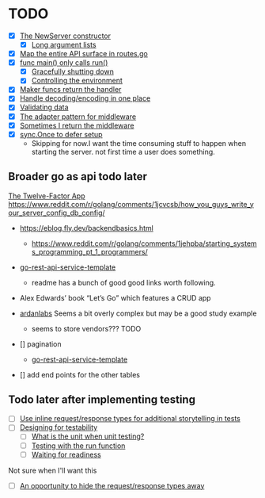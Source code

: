 # TODO

- [x] [The NewServer constructor](https://grafana.com/blog/2024/02/09/how-i-write-http-services-in-go-after-13-years/#the-newserver-constructor)
  - [x] [Long argument lists](https://grafana.com/blog/2024/02/09/how-i-write-http-services-in-go-after-13-years/#long-argument-lists)
- [x] [Map the entire API surface in routes.go](https://grafana.com/blog/2024/02/09/how-i-write-http-services-in-go-after-13-years/#map-the-entire-api-surface-in-routesgo)
- [x] [func main() only calls run()](https://grafana.com/blog/2024/02/09/how-i-write-http-services-in-go-after-13-years/#func-main-only-calls-run)
  - [x] [Gracefully shutting down](https://grafana.com/blog/2024/02/09/how-i-write-http-services-in-go-after-13-years/#gracefully-shutting-down)
  - [x] [Controlling the environment](https://grafana.com/blog/2024/02/09/how-i-write-http-services-in-go-after-13-years/#controlling-the-environment)
- [x] [Maker funcs return the handler](https://grafana.com/blog/2024/02/09/how-i-write-http-services-in-go-after-13-years/#maker-funcs-return-the-handler)
- [x] [Handle decoding/encoding in one place](https://grafana.com/blog/2024/02/09/how-i-write-http-services-in-go-after-13-years/#handle-decodingencoding-in-one-place)
- [x] [Validating data](https://grafana.com/blog/2024/02/09/how-i-write-http-services-in-go-after-13-years/#validating-data)
- [x] [The adapter pattern for middleware](https://grafana.com/blog/2024/02/09/how-i-write-http-services-in-go-after-13-years/#the-adapter-pattern-for-middleware)
- [x] [Sometimes I return the middleware](https://grafana.com/blog/2024/02/09/how-i-write-http-services-in-go-after-13-years/#sometimes-i-return-the-middleware)
- [x] [sync.Once to defer setup](https://grafana.com/blog/2024/02/09/how-i-write-http-services-in-go-after-13-years/#synconce-to-defer-setup)
  - Skipping for now.I want the time consuming stuff to happen when starting the server. not first time a user does something.

## Broader go as api todo later
[The Twelve-Factor App](https://12factor.net/)
	https://www.reddit.com/r/golang/comments/1jcvcsb/how_you_guys_write_your_server_config_db_config/

- https://eblog.fly.dev/backendbasics.html
  - https://www.reddit.com/r/golang/comments/1jehpba/starting_systems_programming_pt_1_programmers/
- [go-rest-api-service-template ](https://github.com/p2p-b2b/go-rest-api-service-template)
  - readme has a bunch of good good links worth following. 
- Alex Edwards’ book “Let’s Go” which features a CRUD app
- [ardanlabs](https://github.com/ardanlabs/service) Seems a bit overly complex but may be a good study example
  - seems to store vendors??? TODO

- [] pagination
  - [go-rest-api-service-template ](https://github.com/p2p-b2b/go-rest-api-service-template) 
- [] add end points for the other tables

## Todo later after implementing testing

- [ ] [Use inline request/response types for additional storytelling in tests](https://grafana.com/blog/2024/02/09/how-i-write-http-services-in-go-after-13-years/#use-inline-requestresponse-types-for-additional-storytelling-in-tests)
- [ ] [Designing for testability](https://grafana.com/blog/2024/02/09/how-i-write-http-services-in-go-after-13-years/#designing-for-testability)
  - [ ] [What is the unit when unit testing?](https://grafana.com/blog/2024/02/09/how-i-write-http-services-in-go-after-13-years/#what-is-the-unit-when-unit-testing)
  - [ ] [Testing with the run function](https://grafana.com/blog/2024/02/09/how-i-write-http-services-in-go-after-13-years/#testing-with-the-run-function)
  - [ ] [Waiting for readiness](https://grafana.com/blog/2024/02/09/how-i-write-http-services-in-go-after-13-years/#waiting-for-readiness)

Not sure when I'll want this
  - [ ] [An opportunity to hide the request/response types away](https://grafana.com/blog/2024/02/09/how-i-write-http-services-in-go-after-13-years/#an-opportunity-to-hide-the-requestresponse-types-away)


